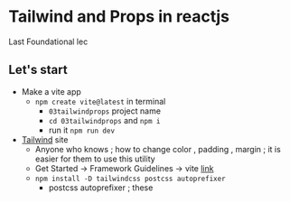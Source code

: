 # Tailwind and Props in reactjs
Last Foundational lec

## Let's start

- Make a vite app
  - `npm create vite@latest` in  terminal 
     - `03tailwindprops` project name 
     - `cd 03tailwindprops` and `npm i`
     - run it `npm run dev`
- [Tailwind](https://tailwindcss.com/) site 
    - Anyone who knows ; how to change color , padding , margin ; it is easier for them to use this utility
    - Get Started -> Framework Guidelines -> vite [link](https://tailwindcss.com/docs/guides/vite)
    - `npm install -D tailwindcss postcss autoprefixer` 
      -  postcss autoprefixer ; these 